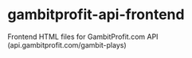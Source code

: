 # gambitprofit-api-frontend
Frontend HTML files for GambitProfit.com API (api.gambitprofit.com/gambit-plays)

